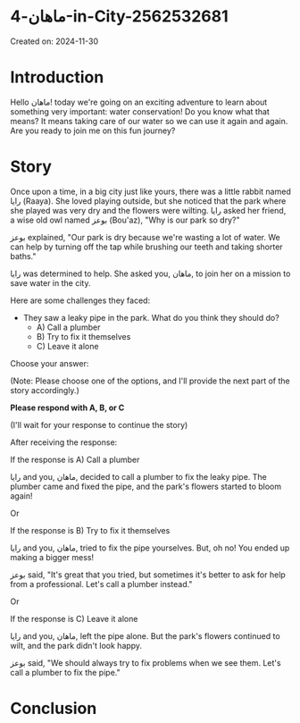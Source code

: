 # ماهان-4-in-City-2562532681

Created on: 2024-11-30

**Introduction**
===============

Hello ماهان! today we're going on an exciting adventure to learn about something very important: water conservation! Do you know what that means? It means taking care of our water so we can use it again and again. Are you ready to join me on this fun journey?

**Story**
=========

Once upon a time, in a big city just like yours, there was a little rabbit named رایا (Raaya). She loved playing outside, but she noticed that the park where she played was very dry and the flowers were wilting. رایا asked her friend, a wise old owl named بوعز (Bou'az), "Why is our park so dry?"

بوعز explained, "Our park is dry because we're wasting a lot of water. We can help by turning off the tap while brushing our teeth and taking shorter baths."

رایا was determined to help. She asked you, ماهان, to join her on a mission to save water in the city.

Here are some challenges they faced:

* They saw a leaky pipe in the park. What do you think they should do?
	+ A) Call a plumber
	+ B) Try to fix it themselves
	+ C) Leave it alone

Choose your answer: 

(Note: Please choose one of the options, and I'll provide the next part of the story accordingly.)

**Please respond with A, B, or C**

(I'll wait for your response to continue the story)

After receiving the response:

If the response is A) Call a plumber

رایا and you, ماهان, decided to call a plumber to fix the leaky pipe. The plumber came and fixed the pipe, and the park's flowers started to bloom again!

Or

If the response is B) Try to fix it themselves

رایا and you, ماهان, tried to fix the pipe yourselves. But, oh no! You ended up making a bigger mess!

بوعز said, "It's great that you tried, but sometimes it's better to ask for help from a professional. Let's call a plumber instead."

Or

If the response is C) Leave it alone

رایا and you, ماهان, left the pipe alone. But the park's flowers continued to wilt, and the park didn't look happy.

بوعز said, "We should always try to fix problems when we see them. Let's call a plumber to fix the pipe."

**Conclusion**
==============
